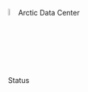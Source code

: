 <style>
    html, body {
         margin: 0px;
         padding: 0px;
         height: 100%;
         width: 100%
     }
    .container {
        display: grid;
        height: 100%;
        width: 100%;
        grid-template-columns: repeat(3, 1fr [col-start]);
        grid-template-rows: repeat(3, 1fr [row-start]);
        grid-column-gap: 10px;
        grid-row-gap: 10px;
        align-items: center;
        justify-items: center;
    }
    .item {
        grid-column-start: 2;
        grid-column-end: 3;
        grid-row-start: 2;
        grid-row-end: 2;
    }
    #orcid-logo {
        width: 10%;
        height:10%;
        border: 1px;
    }
</style>

<article id="button-grid" class="container">
    <section class="item">
        <img id="orcid-logo" src="./img/orcid_64x64.png" alt="" />
        Arctic Data Center Status
    </section>
</article>
